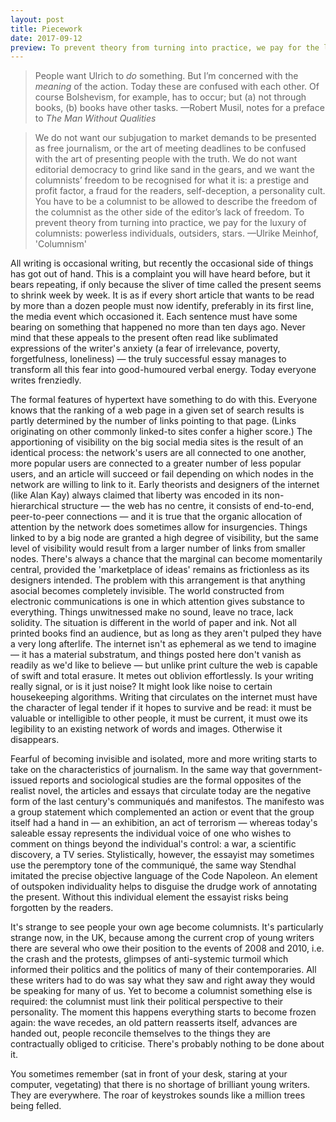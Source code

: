 ```yaml
---
layout: post
title: Piecework
date: 2017-09-12
preview: To prevent theory from turning into practice, we pay for the luxury of columnists.
---
```


>People want Ulrich to *do* something. But I’m concerned with the *meaning* of the action. Today these are confused with each other. Of course Bolshevism, for example, has to occur; but (a) not through books, (b) books have other tasks. —Robert Musil, notes for a preface to *The Man Without Qualities*

>We do not want our subjugation to market demands to be presented as free journalism, or the art of meeting deadlines to be confused with the art of presenting people with the truth. We do not want editorial democracy to grind like sand in the gears, and we want the columnists’ freedom to be recognised for what it is: a prestige and profit factor, a fraud for the readers, self-deception, a personality cult. You have to be a columnist to be allowed to describe the freedom of the columnist as the other side of the editor’s lack of freedom. To prevent theory from turning into practice, we pay for the luxury of columnists: powerless individuals, outsiders, stars. —Ulrike Meinhof, 'Columnism'


All writing is occasional writing, but recently the occasional side of things has got out of hand. This is a complaint you will have heard before, but it bears repeating, if only because the sliver of time called the present seems to shrink week by week. It is as if every short article that wants to be read by more than a dozen people must now identify, preferably in its first line, the media event which occasioned it. Each sentence must have some bearing on something that happened no more than ten days ago. Never mind that these appeals to the present often read like sublimated expressions of the writer's anxiety (a fear of irrelevance, poverty, forgetfulness, loneliness) — the truly successful essay manages to transform all this fear into good-humoured verbal energy. Today everyone writes frenziedly.

The formal features of hypertext have something to do with this. Everyone knows that the ranking of a web page in a given set of search results is partly determined by the number of links pointing to that page. (Links originating on other commonly linked-to sites confer a higher score.) The apportioning of visibility on the big social media sites is the result of an identical process: the network's users are all connected to one another, more popular users are connected to a greater number of less popular users, and an article will succeed or fail depending on which nodes in the network are willing to link to it. Early theorists and designers of the internet (like Alan Kay) always claimed that liberty was encoded in its non-hierarchical structure — the web has no centre, it consists of end-to-end, peer-to-peer connections — and it is true that the organic allocation of attention by the network does sometimes allow for insurgencies. Things linked to by a big node are granted a high degree of visibility, but the same level of visibility would result from a larger number of links from smaller nodes. There's always a chance that the marginal can become momentarily central, provided the 'marketplace of ideas' remains as frictionless as its designers intended. The problem with this arrangement is that anything asocial becomes completely invisible. The world constructed from electronic communications is one in which attention gives substance to everything. Things unwitnessed make no sound, leave no trace, lack solidity. The situation is different in the world of paper and ink. Not all printed books find an audience, but as long as they aren't pulped they have a very long afterlife. The internet isn't as ephemeral as we tend to imagine — it has a material substratum, and things posted here don't vanish as readily as we'd like to believe — but unlike print culture the web is capable of swift and total erasure. It metes out oblivion effortlessly. Is your writing really signal, or is it just noise? It might look like noise to certain housekeeping algorithms. Writing that circulates on the internet must have the character of legal tender if it hopes to survive and be read: it must be valuable or intelligible to other people, it must be current, it must owe its legibility to an existing network of words and images. Otherwise it disappears.

Fearful of becoming invisible and isolated, more and more writing starts to take on the characteristics of journalism. In the same way that government-issued reports and sociological studies are the formal opposites of the realist novel, the articles and essays that circulate today are the negative form of the last century's communiqués and manifestos. The manifesto was a group statement which complemented an action or event that the group itself had a hand in — an exhibition, an act of terrorism — whereas today's saleable essay represents the individual voice of one who wishes to comment on things beyond the individual's control: a war, a scientific discovery, a TV series. Stylistically, however, the essayist may sometimes use the peremptory tone of the communiqué, the same way Stendhal imitated the precise objective language of the Code Napoleon. An element of outspoken individuality helps to disguise the drudge work of annotating the present. Without this individual element the essayist risks being forgotten by the readers. 

It's strange to see people your own age become columnists. It's particularly strange now, in the UK, because among the current crop of young writers there are several who owe their position to the events of 2008 and 2010, i.e. the crash and the protests, glimpses of anti-systemic turmoil which informed their politics and the politics of many of their contemporaries. All these writers had to do was say what they saw and right away they would be speaking for many of us. Yet to become a columnist something else is required: the columnist must link their political perspective to their personality. The moment this happens everything starts to become frozen again: the wave recedes, an old pattern reasserts itself, advances are handed out, people reconcile themselves to the things they are contractually obliged to criticise. There's probably nothing to be done about it.

You sometimes remember (sat in front of your desk, staring at your computer, vegetating) that there is no shortage of brilliant young writers. They are everywhere. The roar of keystrokes sounds like a million trees being felled.


